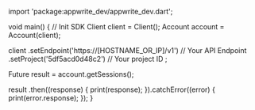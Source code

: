import 'package:appwrite_dev/appwrite_dev.dart';

void main() { // Init SDK
  Client client = Client();
  Account account = Account(client);

  client
    .setEndpoint('https://[HOSTNAME_OR_IP]/v1') // Your API Endpoint
    .setProject('5df5acd0d48c2') // Your project ID
  ;

  Future result = account.getSessions();

  result
    .then((response) {
      print(response);
    }).catchError((error) {
      print(error.response);
  });
}